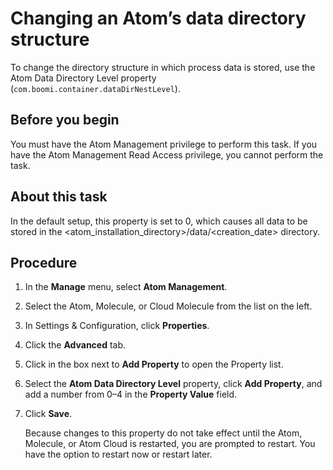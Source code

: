 # Changing an Atom’s data directory structure 

<head>
  <meta name="guidename" content="Integration"/>
  <meta name="context" content="GUID-c2bf1253-9482-4c03-9f97-8cf4e4176e3c"/>
</head>


To change the directory structure in which process data is stored, use the Atom Data Directory Level property \(`com.boomi.container.dataDirNestLevel`\).

## Before you begin

You must have the Atom Management privilege to perform this task. If you have the Atom Management Read Access privilege, you cannot perform the task.

## About this task

In the default setup, this property is set to 0, which causes all data to be stored in the \<atom\_installation\_directory\>/data/\<creation\_date\> directory.

## Procedure

1.  In the **Manage** menu, select **Atom Management**.

2.  Select the Atom, Molecule, or Cloud Molecule from the list on the left.

3.  In Settings & Configuration, click **Properties**.

4.  Click the **Advanced** tab.

5.  Click in the box next to **Add Property** to open the Property list.

6.  Select the **Atom Data Directory Level** property, click **Add Property**, and add a number from 0–4 in the **Property Value** field.

7.  Click **Save**.

    Because changes to this property do not take effect until the Atom, Molecule, or Atom Cloud is restarted, you are prompted to restart. You have the option to restart now or restart later.